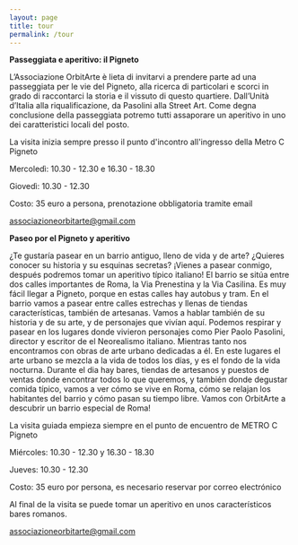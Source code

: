 ```yaml
---
layout: page
title: tour
permalink: /tour
---
```

**Passeggiata e aperitivo: il Pigneto**

L’Associazione OrbitArte è lieta di invitarvi a prendere parte ad una passeggiata per le vie del Pigneto, alla ricerca di particolari e scorci in grado di raccontarci la storia e il vissuto di questo quartiere. Dall’Unità d’Italia alla riqualificazione, da Pasolini alla Street Art.
Come degna conclusione della passeggiata potremo tutti assaporare un aperitivo in uno dei caratteristici locali del posto.

La visita inizia sempre presso il punto d'incontro all'ingresso della Metro C Pigneto

Mercoledì: 10.30 - 12.30    e     16.30 - 18.30

Giovedì:   10.30 - 12.30

Costo:     35 euro a persona, prenotazione obbligatoria tramite email

 [associazioneorbitarte@gmail.com](mailto:associazioneorbitarte@gmail.com)

**Paseo por el Pigneto y aperitivo**

¿Te gustaría pasear en un  barrio antiguo, lleno de vida y de arte? ¿Quieres conocer su historia y su esquinas secretas? ¡Vienes a pasear conmigo, después podremos tomar un aperitivo típico italiano!
El barrio se sitúa entre dos calles importantes de Roma, la Via Prenestina y la Via Casilina. Es muy fácil llegar a Pigneto, porque en estas calles hay autobus y tram.
En el barrio vamos a pasear entre calles estrechas y llenas de tiendas características, también de artesanas. Vamos a hablar también de su historia y de su arte, y de personajes que vivían aquí.
Podemos respirar y pasear en los lugares donde vivieron personajes como Pier Paolo Pasolini,  director y escritor de el Neorealismo italiano. Mientras tanto nos encontramos con obras de arte urbano dedicadas a él. En este lugares el arte urbano se mezcla a la vida de todos los días, y es el fondo de la vida nocturna.
Durante el dia hay bares, tiendas de artesanos y puestos de ventas donde encontrar todos lo que queremos, y también donde degustar comida típico, vamos a ver cómo se vive en Roma, cómo se relajan los habitantes del barrio y cómo pasan su tiempo libre.
Vamos con OrbitArte a descubrir un barrio especial de Roma!


La visita guiada empieza siempre en el punto de encuentro de METRO C Pigneto

Miércoles: 10.30 - 12.30    y     16.30 - 18.30

Jueves:     10.30 - 12.30

Costo: 35 euro por persona, es necesario reservar por correo electrónico

Al final de la visita se puede tomar un aperitivo en unos característicos bares romanos.

 [associazioneorbitarte@gmail.com](mailto:associazioneorbitarte@gmail.com)
